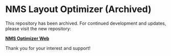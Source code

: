 # NMS Layout Optimizer (Archived)

This repository has been archived. For continued development and updates, please visit the new repository:

[**NMS Optimizer Web**](https://github.com/jbelew/nms_optimizer-web)

Thank you for your interest and support!
